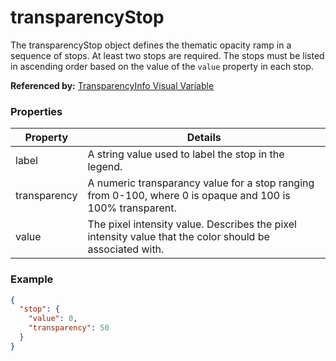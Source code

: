 # transparencyStop

The transparencyStop object defines the thematic opacity ramp in a sequence of stops. At least two stops are required. The stops must be listed in ascending order based on the value of the `value` property in each stop.

**Referenced by:** [TransparencyInfo Visual Variable](transparencyInfo_visualVariable.md)

### Properties

| Property | Details
| --- | ---
| label | A string value used to label the stop in the legend.
| transparency | A numeric transparancy value for a stop ranging from 0-100, where 0 is opaque and 100 is 100% transparent.
| value | The pixel intensity value. Describes the pixel intensity value that the color should be associated with.


### Example

```json
{
  "stop": {
    "value": 0,
    "transparency": 50
  }
}
```

